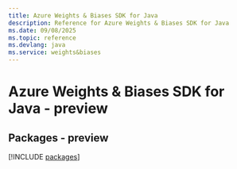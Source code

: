```yaml
---
title: Azure Weights & Biases SDK for Java
description: Reference for Azure Weights & Biases SDK for Java
ms.date: 09/08/2025
ms.topic: reference
ms.devlang: java
ms.service: weights&biases
---
```

# Azure Weights & Biases SDK for Java - preview
## Packages - preview
[!INCLUDE [packages](weights-&-biases-index.md)]